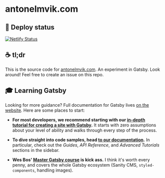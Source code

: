 # antonelmvik.com

## 💫 Deploy status

[![Netlify Status](https://api.netlify.com/api/v1/badges/0f9f95d2-2574-47b4-9fa4-30e46c006b3c/deploy-status)](https://app.netlify.com/sites/antonelm/deploys)

## ☕️ tl;dr

This is the source code for [antonelmvik.com](https://antonelmvik.com). An experiment in Gatsby. Look around! Feel free to create an issue on this repo.

## 🎓 Learning Gatsby

Looking for more guidance? Full documentation for Gatsby lives [on the website](https://www.gatsbyjs.org/). Here are some places to start:

- **For most developers, we recommend starting with our [in-depth tutorial for creating a site with Gatsby](https://www.gatsbyjs.org/tutorial/).** It starts with zero assumptions about your level of ability and walks through every step of the process.

- **To dive straight into code samples, head [to our documentation](https://www.gatsbyjs.org/docs/).** In particular, check out the _Guides_, _API Reference_, and _Advanced Tutorials_ sections in the sidebar.

- **Wes Bos' [Master Gatsby course](https://mastergatsby.com/) is kick ass.** I think it's worth every penny, and covers the whole Gatsby ecosystem (Sanity CMS, `styled-components`, handling images).